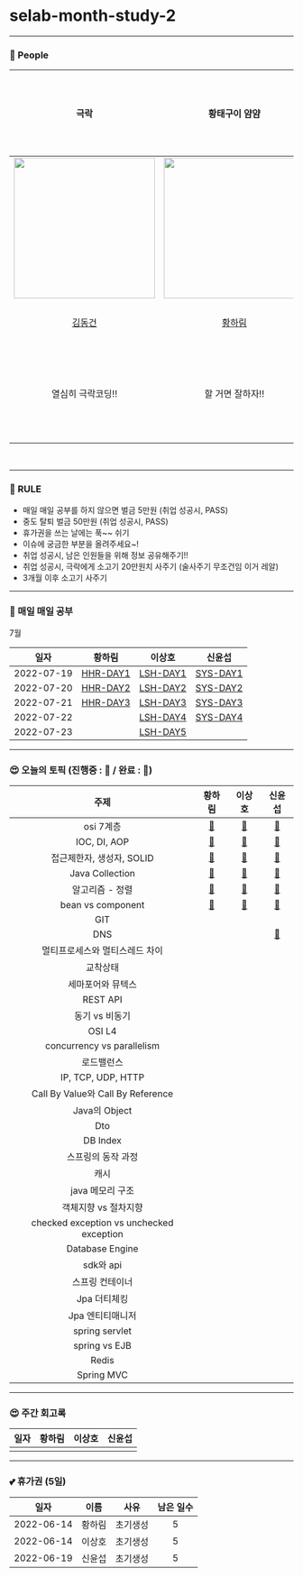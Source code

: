 # selab-month-study-2

---

### 🙆 People

<div align="center">

|     극락     |    황태구이 얌얌     |   리..리어카!      | 수원은 내 구역|
| :-----------------------------------: | :-----------------: | :----------------: |:----------------: |
| <img src="https://avatars.githubusercontent.com/u/50691225?v=4" width="250"/> |<img src="https://cdn.discordapp.com/attachments/817224906386571274/998916361449377872/KakaoTalk_20211221_233616844_02.jpg" height = "250" width="250"/>|<img src="http://file3.instiz.net/data/file3/2022/04/20/5/b/d/5bdbfa753e1ec8e28e1c83e46f56f623.jpg" width = "250" height = "250"/>|<img src="https://user-images.githubusercontent.com/54024213/180033873-15622ead-4d65-4c00-8b85-c2822256a72c.jpg">|
|   [김동건](https://github.com/DongGeon0908) |   [황하림](https://github.com/HwangHarim) |   [이상호](https://github.com/LSH-3016)   |[신윤섭](https://github.com/F-UMI)   |
|열심히 극락코딩!!|할 거면 잘하자!!|고이기전에 탈출|하던 대로 열심히|

<br>
  
  </div>
  
---

### 🤙 RULE

- 매일 매일 공부를 하지 않으면 벌금 5만원 (취업 성공시, PASS)
- 중도 탈퇴 벌금 50만원 (취업 성공시, PASS)
- 휴가권을 쓰는 날에는 푹~~ 쉬기
- 이슈에 궁금한 부분을 올려주세요~!
- 취업 성공시, 남은 인원들을 위해 정보 공유해주기!!
- 취업 성공시, 극락에게 소고기 20만원치 사주기 (술사주기 무조건임 이거 레알)
- 3개월 이후 소고기 사주기

---

### 🙂 매일 매일 공부

7월

|일자|황하림|이상호|신윤섭|
|:---:|:---:|:---:|:---:|
|2022-07-19|[HHR-DAY1](https://github.com/HwangHarim/TDL/blob/main/.idea/ToDayLearn/2022/7%EC%9B%94/7%EC%9B%94_19%EC%9D%BC.md)|[LSH-DAY1](https://github.com/LSH-3016/TIL/blob/main/todo-list/2022-07/07-19.md)|[SYS-DAY1](https://github.com/F-UMI/TDL/blob/main/todo-list/2022/07/07-19.md)|
|2022-07-20|[HHR-DAY2](https://github.com/HwangHarim/TDL/blob/main/.idea/ToDayLearn/2022/7%EC%9B%94/7%EC%9B%94_20%EC%9D%BC.md)|[LSH-DAY2](https://github.com/LSH-3016/TIL/blob/main/todo-list/2022-07/07-20.md)|[SYS-DAY2](https://github.com/F-UMI/TDL/blob/main/todo-list/2022/07/07-20.md)|
|2022-07-21|[HHR-DAY3](https://github.com/HwangHarim/TDL/blob/main/.idea/ToDayLearn/2022/7%EC%9B%94/7%EC%9B%94_21%EC%9D%BC.md)|[LSH-DAY3](https://github.com/LSH-3016/TIL/blob/main/todo-list/2022-07/07-21.md)|[SYS-DAY3](https://github.com/F-UMI/TDL/blob/main/todo-list/2022/07/07-21.md)|
|2022-07-22||[LSH-DAY4](https://github.com/LSH-3016/TIL/blob/main/todo-list/2022-07/07-22.md)|[SYS-DAY4](https://github.com/F-UMI/TDL/blob/main/todo-list/2022/07/07-22.md)|
|2022-07-23||[LSH-DAY5](https://github.com/LSH-3016/TIL/blob/main/todo-list/2022-07/07-23.md)||

<!--
|테스트1|테스트2|테스트3|
|테스트1|테스트2|테스트3|
-->

---

### 😍 오늘의 토픽 (진행중 : 🔴 / 완료 : 🔵)

|주제|황하림|이상호|신윤섭|
|:---:|:---:|:---:|:---:|
|osi 7계층|[🔵](https://github.com/HwangHarim/TDL/blob/main/.idea/ToDayLearn/CS/OSI_7layerd.md)|[🔵](https://github.com/LSH-3016/TIL/blob/main/CS/OSI-7layerd.md)|[🔵](https://www.notion.so/OSI-7-6054760308f2416eb331da0004cfb352)|
|IOC, DI, AOP|[🔵](https://github.com/HwangHarim/TDL/blob/main/.idea/ToDayLearn/CS/AOP_DI_IoC.md)|[🔵](https://github.com/LSH-3016/TIL/blob/main/CS/IOC-DI-AOP.md)|[🔵](https://www.notion.so/IoC-DI-AOP-64c9e6298c49423680d7a0ef9e6af6ef)|
|접근제한자, 생성자, SOLID|[🔵](https://github.com/HwangHarim/TDL/blob/main/.idea/ToDayLearn/CS/%EC%A0%91%EA%B7%BC%EC%A0%9C%ED%95%9C%EC%9E%90_%EC%83%9D%EC%84%B1%EC%9E%90_SOLID.md)|[🔵](https://github.com/LSH-3016/TIL/blob/main/CS/AM-Contructor-SOLID.md)|[🔵](https://www.notion.so/Access-Modifier-Constructor-SOLID-b5725ffea98e4020ab4905c358f2be8a)|
|Java Collection|[🔵](https://github.com/HwangHarim/TDL/blob/main/.idea/ToDayLearn/CS/Java_Collection.md)|[🔵](https://github.com/LSH-3016/TIL/blob/main/CS/Java_Collection.md)|[🔵](https://www.notion.so/Collection-78ead0e6fcd0402a834f8f528c0a7d63)|
|알고리즘 - 정렬|[🔵](https://github.com/HwangHarim/TDL/blob/main/.idea/ToDayLearn/CS/%EC%95%8C%EA%B3%A0%EB%A6%AC%EC%A6%98_%EC%A0%95%EB%A0%AC.md)|[🔵](https://github.com/LSH-3016/TIL/blob/main/CS/Sorting_Algorithm.md)|[🔵](https://www.notion.so/Sorting-3b2b2bd62df1473b9308c50201ca7913)|
|bean vs component|[🔵](https://github.com/HwangHarim/TDL/blob/main/.idea/ToDayLearn/CS/bean_VS_component.md)|[🔵](https://github.com/LSH-3016/TIL/blob/main/CS/Been_VS_Component.md)|[🔵](https://www.notion.so/Bean-Component-6597956a7ed5474b8e92a0170b0bb882)|
|GIT ||||
|DNS|||[🔵](https://www.notion.so/DNS-Domain-Name-System-d073f997744d4e8ab628fc72a15154d1)|
|멀티프로세스와 멀티스레드 차이||||
|교착상태||||
|세마포어와 뮤텍스||||
|REST API||||
|동기 vs 비동기||||
|OSI L4||||
|concurrency vs parallelism||||
|로드밸런스||||
|IP, TCP, UDP, HTTP||||
|Call By Value와 Call By Reference||||
|Java의 Object||||
|Dto||||
|DB Index||||
|스프링의 동작 과정||||
|캐시||||
|java 메모리 구조||||
|객체지향 vs 절차지향||||
|checked exception vs unchecked exception||||
|Database Engine||||
|sdk와 api||||
|스프링 컨테이너||||
|Jpa 더티체킹||||
|Jpa 엔티티매니저||||
|spring servlet||||
|spring vs EJB||||
|Redis||||
|Spring MVC||||


<!--
|테스트1|테스트2|테스트3|
|테스트1|테스트2|테스트3|
-->

---

### 😍 주간 회고록

|일자|황하림|이상호|신윤섭|
|:---:|:---:|:---:|:---:|
|||||

---

### 💕 휴가권 (5일)

|일자|이름|사유|남은 일수|
|:---:|:---:|:---:|:---:|
|2022-06-14|황하림|초기생성|5|
|2022-06-14|이상호|초기생성|5|
|2022-06-19|신윤섭|초기생성|5|

